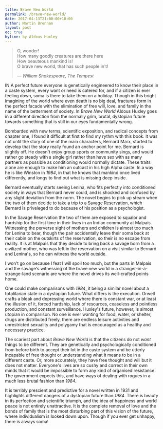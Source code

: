 ```yaml
---
title: Brave New World
permalink: /brave-new-world/
date: 2017-04-13T21:00:00+10:00
author: Martin Brennan
layout: post
oc: true
byline: by Aldous Huxley
---
```


<blockquote class="hero"><p>O, wonder!<br/>How many goodly creatures are there here<br/>How beauteous mankind is!<br/>O brave new world, that has such people in't!</p><cite>— William Shakespeare, The Tempest</cite></blockquote>

<span class="first-letter">I</span>N A perfect future everyone is genetically engineered to know their place in a caste system, every want or need is catered for, and if a citizen is ever feeling down, soma is there to take them on a holiday. Though in this bright imagining of the world where even death is no big deal, fractures form in the perfect facade with the elimination of free will, love, and family in the name of the betterment of society. In _Brave New World_ Aldous Huxley goes in a different direction from the normally grim, brutal, dystopian future towards something that is still in our eyes fundamentally wrong.
<!--more-->

Bombarded with new terms, scientific exposition, and radical concepts from chapter one, I found it difficult at first to find my rythm with this book. It was not until the story of one of the main characters, Bernard Marx, started to develop that the story really found an anchor point for me. Bernard is slightly off. He doesn't enjoy group sports or community sings, and would rather go steady with a single girl rather than have sex with as many partners as possible as conditioning would normally dictate. These traits alone are enough to make him an outcast in his high Alpha caste. In a way he is like Winston in _1984_, in that he knows that mankind once lived differently, and longs to find out what is missing deep inside.

Bernard eventually starts seeing Lenina, who fits perfectly into conditioned society in ways that Bernard never could, and is shocked and confused by any slight deviation from the norm. The novel begins to pick up steam when the two of them decide to take a trip to a Savage Reservation, which Bernard is priveleged to do because of his position as a psychologist.

In the Savage Reservation the two of them are exposed to squalor and hardship for the first time in their lives in an Indian community at Malpais. Witnessing the perverse sight of mothers and children is almost too much for Lenina to bear, though the pair accidentally leave their soma back at their cabin on the outskirts of the reservation, so their is no escape from reality. It is at Malpais that they decide to bring back a savage born from a civilized mother, who was left in the reservation on a visit similar to Bernard and Lenina's, so he can witness the world outside.

I won't go on because I feat I will spoil too much, but the parts in Malpais and the savage's witnessing of the brave new world in a stranger-in-a-strange-land scenario are where the novel drives its well-crafted points home.

One could make comparisons with _1984_, it being a similar novel about a totalitarian state in a dystopian future. What differs is the execution. Orwell crafts a bleak and depressing world where there is constant war, or at least the illusion of it, forced hardship, lack of resources, ceaseless and pointless production, and constant surveillance. Huxley's future, however, is almost utopian in comparison. No one is ever wanting for food, water, or shelter, drugs are distributed freely, there are endless leisure activities and unrestricted sexuality and polygamy that is encouraged as a healthy and necessary practice.

The scariest part about _Brave New World_ is that the citizens do not _want_ things to be different. They are genetically and psychologically conditioned from before birth to accept their lot in the caste system and be utterly incapable of free thought or understanding what it means to be in a different caste. Or, more accurately, they have free thought and will but it does not matter. Everyone's lives are so cushy and correct in their own minds that it would be impossible to form any kind of organised resistance. The government expects this, and have ways of dealing with rogues in a much less brutal fashion than _1984_.

It is terribly prescient and predictive for a novel written in 1931 and highlights different dangers of a dystopian future than _1984_. There is beauty in its perfection and scientific triumph, and the idea of happiness and world peace is not entirely unattractive. It is the complete removal of love and the bonds of family that is the most disturbing part of this vision of the future, where individualism is looked down upon. Though if you ever get unhappy, there is always soma!